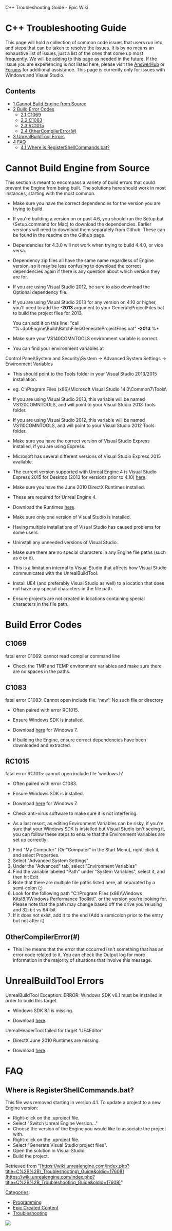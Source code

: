 C++ Troubleshooting Guide - Epic Wiki                    

C++ Troubleshooting Guide
=========================

  
This page will hold a collection of common code issues that users run into, and steps that can be taken to resolve the issues. It is by no means an exhaustive list of issues, just a list of the ones that come up most frequently. We will be adding to this page as needed in the future. If the issue you are experiencing is not listed here, please visit the [AnswerHub](https://answers.unrealengine.com/index.html) or [Forums](https://forums.unrealengine.com/) for additional assistance. This page is currently only for issues with Windows and Visual Studio.

Contents
--------

*   [1 Cannot Build Engine from Source](#Cannot_Build_Engine_from_Source)
*   [2 Build Error Codes](#Build_Error_Codes)
    *   [2.1 C1069](#C1069)
    *   [2.2 C1083](#C1083)
    *   [2.3 RC1015](#RC1015)
    *   [2.4 OtherCompilerError(#)](#OtherCompilerError.28.23.29)
*   [3 UnrealBuildTool Errors](#UnrealBuildTool_Errors)
*   [4 FAQ](#FAQ)
    *   [4.1 Where is RegisterShellCommands.bat?](#Where_is_RegisterShellCommands.bat.3F)

Cannot Build Engine from Source
===============================

This section is meant to encompass a variety of build errors that could prevent the Engine from being built. The solutions here should work in most instances, starting with the most common.

*   Make sure you have the correct dependencies for the version you are trying to build.

*   If you're building a version on or past 4.6, you should run the Setup.bat (Setup.command for Mac) to download the dependencies. Earlier versions will need to download them separately from Github. These can be found in the readme on the Github page.
*   Dependencies for 4.3.0 will not work when trying to build 4.4.0, or vice versa.
*   Dependency zip files all have the same name regardless of Engine version, so it may be less confusing to download the correct dependencies again if there is any question about which version they are for.
*   If you are using Visual Studio 2012, be sure to also download the Optional dependency file.

*   If you are using Visual Studio 2013 for any version on 4.10 or higher, you'll need to add the **\-2013** argument to your GenerateProjectFiles.bat to build the project files for 2013.
    
    You can add it on this line: "call "%~dp0Engine\\Build\\BatchFiles\\GenerateProjectFiles.bat" **\-2013** %\*
    
*   Make sure your VS140COMNTOOLS environment variable is correct.

*   You can find your environment variables at

 Control Panel\\System and Security\\System -> Advanced System Settings -> Environment Variables

*   This should point to the Tools folder in your Visual Studio 2013/2015 installation.

*   eg. C:\\Program Files (x86)\\Microsoft Visual Studio 14.0\\Common7\\Tools\\

*   If you are using Visual Studio 2013, this variable will be named VS120COMNTOOLS, and will point to your Visual Studio 2013 Tools folder.
*   If you are using Visual Studio 2012, this variable will be named VS110COMNTOOLS, and will point to your Visual Studio 2012 Tools folder.

*   Make sure you have the correct version of Visual Studio Express installed, if you are using Express.

*   Microsoft has several different versions of Visual Studio Express 2015 available.
*   The current version supported with Unreal Engine 4 is Visual Studio Express 2015 for Desktop (2013 for versions prior to 4.10) [here](https://www.visualstudio.com/en-us/products/visual-studio-express-vs.aspx).

*   Make sure you have the June 2010 DirectX Runtimes installed.

*   These are required for Unreal Engine 4.
*   Download the Runtimes [here](http://www.microsoft.com/en-us/download/details.aspx?id=8109).

*   Make sure only one version of Visual Studio is installed.

*   Having multiple installations of Visual Studio has caused problems for some users.
*   Uninstall any unneeded versions of Visual Studio.

*   Make sure there are no special characters in any Engine file paths (such as é or ô).

*   This is a limitation internal to Visual Studio that affects how Visual Studio communicates with the UnrealBuildTool.
*   Install UE4 (and preferably Visual Studio as well) to a location that does not have any special characters in the file path.
*   Ensure projects are not created in locations containing special characters in the file path.

Build Error Codes
=================

C1069
-----

 fatal error C1069: cannot read compiler command line

*   Check the TMP and TEMP environment variables and make sure there are no spaces in the paths.

C1083
-----

 fatal error C1083: Cannot open include file: 'new': No such file or directory

*   Often paired with error RC1015.
*   Ensure Windows SDK is installed.

*   Download [here](http://www.microsoft.com/en-us/download/details.aspx?id=8279) for Windows 7.

*   If building the Engine, ensure correct dependencies have been downloaded and extracted.

RC1015
------

 fatal error RC1015: cannot open include file 'windows.h'

*   Often paired with error C1083.
*   Ensure Windows SDK is installed.

*   Download [here](http://www.microsoft.com/en-us/download/details.aspx?id=8279) for Windows 7.

*   Check anti-virus software to make sure it is not interfering.
*   As a last resort, as editing Environment Variables can be risky, if you're sure that your Windows SDK is installed but Visual Studio isn't seeing it, you can follow these steps to ensure that the Environment Variables are set up correctly:

1.  Find "My Computer" (Or "Computer" in the Start Menu), right-click it, and select Properties.
2.  Select "Advanced System Settings"
3.  Under the "Advanced" tab, select "Environment Variables"
4.  Find the variable labeled "Path" under "System Variables", select it, and then hit Edit
5.  Note that there are multiple file paths listed here, all separated by a semi-colon (;)
6.  Look for the following path "C:\\Program Files (x86)\\Windows Kits\\8.1\\Windows Performance Toolkit\\". or the version you're looking for. Please note that the path may change based off the drive you're using and 32-bit vs 64-bit
7.  If it does not exist, add it to the end (Add a semicolon prior to the entry but not after it)

OtherCompilerError(#)
---------------------

*   This line means that the error that occurred isn't something that has an error code related to it. You can check the Output log for more information in the majority of situations that involve this message.

UnrealBuildTool Errors
======================

 UnrealBuildTool Exception: ERROR: Windows SDK v8.1 must be installed in order to build this target.

*   Windows SDK 8.1 is missing.

*   Download [here](http://msdn.microsoft.com/en-us/windows/desktop/bg162891.aspx).

 UnrealHeaderTool failed for target 'UE4Editor'

*   DirectX June 2010 Runtimes are missing.

*   Download [here](http://www.microsoft.com/en-us/download/details.aspx?id=8109).

FAQ
===

Where is RegisterShellCommands.bat?
-----------------------------------

This file was removed starting in version 4.1. To update a project to a new Engine version:

*   Right-click on the .uproject file.
*   Select "Switch Unreal Engine Version..."
*   Choose the version of the Engine you would like to associate the project with.
*   Right-click on the .uproject file.
*   Select "Generate Visual Studio project files".
*   Open the solution in Visual Studio.
*   Build the project.

Retrieved from "[https://wiki.unrealengine.com/index.php?title=C%2B%2B\_Troubleshooting\_Guide&oldid=17608](https://wiki.unrealengine.com/index.php?title=C%2B%2B_Troubleshooting_Guide&oldid=17608)"

[Categories](/Special:Categories "Special:Categories"):

*   [Programming](/index.php?title=Category:Programming&action=edit&redlink=1 "Category:Programming (page does not exist)")
*   [Epic Created Content](/Category:Epic_Created_Content "Category:Epic Created Content")
*   [Troubleshooting](/Category:Troubleshooting "Category:Troubleshooting")

  ![](https://tracking.unrealengine.com/track.png)